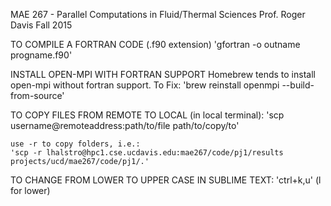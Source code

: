 MAE 267 - Parallel Computations in Fluid/Thermal Sciences
Prof. Roger Davis
Fall 2015

TO COMPILE A FORTRAN CODE (.f90 extension)
    'gfortran -o outname progname.f90'

INSTALL OPEN-MPI WITH FORTRAN SUPPORT
    Homebrew tends to install open-mpi without fortran support.  To Fix:
    'brew reinstall openmpi --build-from-source'

TO COPY FILES FROM REMOTE TO LOCAL (in local terminal):
    'scp username@remoteaddress:path/to/file path/to/copy/to'

    use -r to copy folders, i.e.:
    'scp -r lhalstro@hpc1.cse.ucdavis.edu:mae267/code/pj1/results projects/ucd/mae267/code/pj1/.'

TO CHANGE FROM LOWER TO UPPER CASE IN SUBLIME TEXT:
    'ctrl+k,u' (l for lower)
